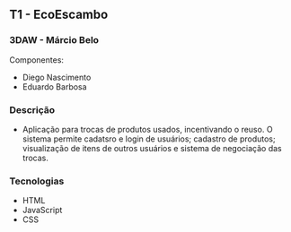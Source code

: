 ## T1 - EcoEscambo
### 3DAW - Márcio Belo

Componentes:
-  Diego Nascimento
-  Eduardo Barbosa

### Descrição
- Aplicação para trocas de produtos usados, incentivando o reuso. O sistema permite cadatsro e login de usuários; cadastro de produtos;
  visualização de itens de outros usuários e sistema de negociação das trocas.

### Tecnologias
  - HTML
  - JavaScript
  - CSS
